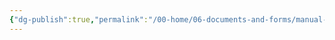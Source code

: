 ```yaml
---
{"dg-publish":true,"permalink":"/00-home/06-documents-and-forms/manual-applications/court-reserve/"}
---
```


